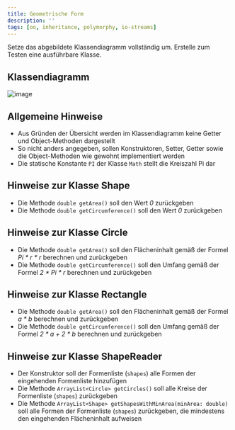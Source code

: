 ```yaml
---
title: Geometrische Form
description: ''
tags: [oo, inheritance, polymorphy, io-streams]
---
```


Setze das abgebildete Klassendiagramm vollständig um. Erstelle zum Testen eine ausführbare Klasse.

## Klassendiagramm
![image](https://user-images.githubusercontent.com/47243617/209169202-d76dfb78-8b31-45c7-b7e4-f99cb50aca70.png)

## Allgemeine Hinweise
- Aus Gründen der Übersicht werden im Klassendiagramm keine Getter und Object-Methoden dargestellt
- So nicht anders angegeben, sollen Konstruktoren, Setter, Getter sowie die Object-Methoden wie gewohnt implementiert werden
- Die statische Konstante `PI` der Klasse `Math` stellt die Kreiszahl Pi dar

## Hinweise zur Klasse Shape
- Die Methode `double getArea()` soll den Wert _0_ zurückgeben
- Die Methode `double getCircumference()` soll den Wert _0_ zurückgeben

## Hinweise zur Klasse Circle
- Die Methode `double getArea()` soll den Flächeninhalt gemäß der Formel _Pi * r * r_ berechnen und zurückgeben
- Die Methode `double getCircumference()` soll den Umfang gemäß der Formel _2 * Pi * r_ berechnen und zurückgeben

## Hinweise zur Klasse Rectangle
- Die Methode `double getArea()` soll den Flächeninhalt gemäß der Formel _a * b_ berechnen und zurückgeben
- Die Methode `double getCircumference()` soll den Umfang gemäß der Formel _2 * a + 2 * b_ berechnen und zurückgeben

## Hinweise zur Klasse ShapeReader
- Der Konstruktor soll der Formenliste (`shapes`) alle Formen der eingehenden Formenliste hinzufügen
- Die Methode `ArrayList<Circle> getCircles()` soll alle Kreise der Formenliste (`shapes`) zurückgeben
- Die Methode `ArrayList<Shape> getShapesWithMinArea(minArea: double)` soll alle Formen der Formenliste (`shapes`) zurückgeben, die mindestens den eingehenden
Flächeninhalt aufweisen
